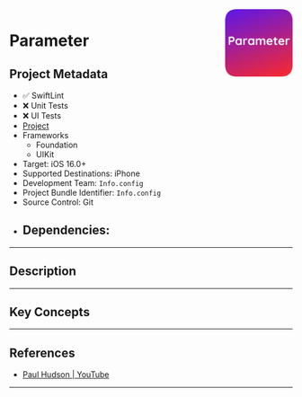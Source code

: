 <img src="https://github.com/abhinaypratap/017-uikit-declarative-ui/blob/main/Resources/AppIcon-1024-round-corner.png" align="right" width="120" height="120"/>

# Parameter

## Project Metadata

- ✅ SwiftLint
- ❌ Unit Tests
- ❌ UI Tests
- [Project](https://github.com/abhinaypratap/017-uikit-declarative-ui)
- Frameworks
    - Foundation
    - UIKit
- Target: iOS 16.0+
- Supported Destinations: iPhone
- Development Team: `Info.config`
- Project Bundle Identifier: `Info.config`
- Source Control: Git
- Dependencies:
    - 
---

## Description

---

## Key Concepts

---

## References

- [Paul Hudson | YouTube](https://www.youtube.com/live/Fmu6DlKfRhc?si=kLiSCOg_m6H16DBi)

---
